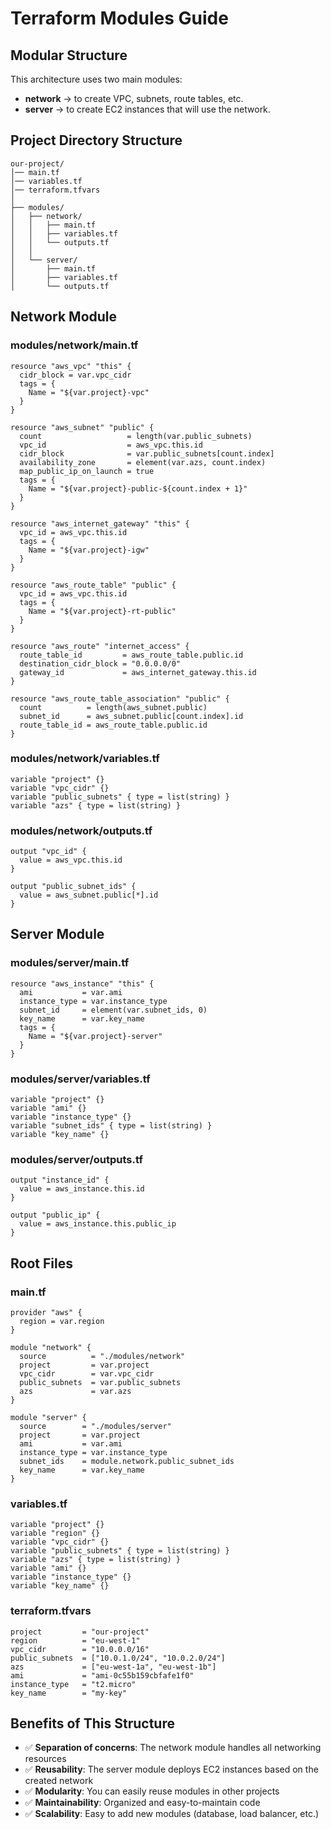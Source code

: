 # Terraform Modules Guide

## Modular Structure

This architecture uses two main modules:
- **network** → to create VPC, subnets, route tables, etc.
- **server** → to create EC2 instances that will use the network.

## Project Directory Structure

```
our-project/
│── main.tf
│── variables.tf
│── terraform.tfvars
│
├── modules/
│   ├── network/
│   │   ├── main.tf
│   │   ├── variables.tf
│   │   └── outputs.tf
│   │
│   └── server/
│       ├── main.tf
│       ├── variables.tf
│       └── outputs.tf
```

## Network Module

### modules/network/main.tf

```hcl
resource "aws_vpc" "this" {
  cidr_block = var.vpc_cidr
  tags = {
    Name = "${var.project}-vpc"
  }
}

resource "aws_subnet" "public" {
  count                   = length(var.public_subnets)
  vpc_id                  = aws_vpc.this.id
  cidr_block              = var.public_subnets[count.index]
  availability_zone       = element(var.azs, count.index)
  map_public_ip_on_launch = true
  tags = {
    Name = "${var.project}-public-${count.index + 1}"
  }
}

resource "aws_internet_gateway" "this" {
  vpc_id = aws_vpc.this.id
  tags = {
    Name = "${var.project}-igw"
  }
}

resource "aws_route_table" "public" {
  vpc_id = aws_vpc.this.id
  tags = {
    Name = "${var.project}-rt-public"
  }
}

resource "aws_route" "internet_access" {
  route_table_id         = aws_route_table.public.id
  destination_cidr_block = "0.0.0.0/0"
  gateway_id             = aws_internet_gateway.this.id
}

resource "aws_route_table_association" "public" {
  count          = length(aws_subnet.public)
  subnet_id      = aws_subnet.public[count.index].id
  route_table_id = aws_route_table.public.id
}
```

### modules/network/variables.tf

```hcl
variable "project" {}
variable "vpc_cidr" {}
variable "public_subnets" { type = list(string) }
variable "azs" { type = list(string) }
```

### modules/network/outputs.tf

```hcl
output "vpc_id" {
  value = aws_vpc.this.id
}

output "public_subnet_ids" {
  value = aws_subnet.public[*].id
}
```

## Server Module

### modules/server/main.tf

```hcl
resource "aws_instance" "this" {
  ami           = var.ami
  instance_type = var.instance_type
  subnet_id     = element(var.subnet_ids, 0)
  key_name      = var.key_name
  tags = {
    Name = "${var.project}-server"
  }
}
```

### modules/server/variables.tf

```hcl
variable "project" {}
variable "ami" {}
variable "instance_type" {}
variable "subnet_ids" { type = list(string) }
variable "key_name" {}
```

### modules/server/outputs.tf

```hcl
output "instance_id" {
  value = aws_instance.this.id
}

output "public_ip" {
  value = aws_instance.this.public_ip
}
```

## Root Files

### main.tf

```hcl
provider "aws" {
  region = var.region
}

module "network" {
  source          = "./modules/network"
  project         = var.project
  vpc_cidr        = var.vpc_cidr
  public_subnets  = var.public_subnets
  azs             = var.azs
}

module "server" {
  source        = "./modules/server"
  project       = var.project
  ami           = var.ami
  instance_type = var.instance_type
  subnet_ids    = module.network.public_subnet_ids
  key_name      = var.key_name
}
```

### variables.tf

```hcl
variable "project" {}
variable "region" {}
variable "vpc_cidr" {}
variable "public_subnets" { type = list(string) }
variable "azs" { type = list(string) }
variable "ami" {}
variable "instance_type" {}
variable "key_name" {}
```

### terraform.tfvars

```hcl
project         = "our-project"
region          = "eu-west-1"
vpc_cidr        = "10.0.0.0/16"
public_subnets  = ["10.0.1.0/24", "10.0.2.0/24"]
azs             = ["eu-west-1a", "eu-west-1b"]
ami             = "ami-0c55b159cbfafe1f0"
instance_type   = "t2.micro"
key_name        = "my-key"
```

## Benefits of This Structure

- ✅ **Separation of concerns**: The network module handles all networking resources
- ✅ **Reusability**: The server module deploys EC2 instances based on the created network  
- ✅ **Modularity**: You can easily reuse modules in other projects
- ✅ **Maintainability**: Organized and easy-to-maintain code
- ✅ **Scalability**: Easy to add new modules (database, load balancer, etc.)
